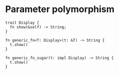 # Parameter polymorphism

```rust,editable
trait Display {
  fn show(&self) -> String;
}

fn generic_fn<T: Display>(t: &T) -> String {
  t.show()
}

fn generic_fn_sugar(t: impl Display) -> String {
  t.show()
}
```
